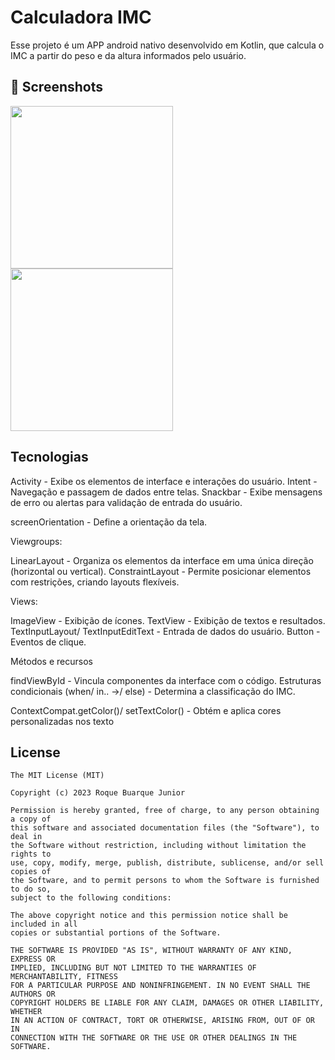 # Calculadora IMC
Esse projeto é um APP android nativo desenvolvido em Kotlin, que calcula o IMC a partir do peso e da altura informados pelo usuário. 

## :camera_flash: Screenshots
<img src= "https://github.com/user-attachments/assets/69b78f94-495e-413d-b026-a00c260d2d4b" width=260/>

<img src= "https://github.com/user-attachments/assets/0025f3e6-1a2f-462c-86f5-2eb62d27d2cc" width=260/>

## Tecnologias

Activity - Exibe os elementos de interface e interações do usuário. 
Intent - Navegação e passagem de dados entre telas. 
Snackbar - Exibe mensagens de erro ou alertas para validação de entrada do usuário.

screenOrientation - Define a orientação da tela. 

Viewgroups: 

LinearLayout - Organiza os elementos da interface em uma única direção (horizontal ou vertical).
ConstraintLayout - Permite posicionar elementos com restrições, criando layouts flexíveis. 
    
 Views: 

ImageView - Exibição de ícones. 
TextView - Exibição de textos e resultados.
TextInputLayout/ TextInputEditText - Entrada de dados do usuário.
Button - Eventos de clique.
  
Métodos e recursos

findViewById - Vincula componentes da interface com o código.
Estruturas condicionais (when/ in.. ->/ else) - Determina a classificação do IMC.

ContextCompat.getColor()/ setTextColor() - Obtém e aplica cores personalizadas nos texto


## License
```
The MIT License (MIT)

Copyright (c) 2023 Roque Buarque Junior

Permission is hereby granted, free of charge, to any person obtaining a copy of
this software and associated documentation files (the "Software"), to deal in
the Software without restriction, including without limitation the rights to
use, copy, modify, merge, publish, distribute, sublicense, and/or sell copies of
the Software, and to permit persons to whom the Software is furnished to do so,
subject to the following conditions:

The above copyright notice and this permission notice shall be included in all
copies or substantial portions of the Software.

THE SOFTWARE IS PROVIDED "AS IS", WITHOUT WARRANTY OF ANY KIND, EXPRESS OR
IMPLIED, INCLUDING BUT NOT LIMITED TO THE WARRANTIES OF MERCHANTABILITY, FITNESS
FOR A PARTICULAR PURPOSE AND NONINFRINGEMENT. IN NO EVENT SHALL THE AUTHORS OR
COPYRIGHT HOLDERS BE LIABLE FOR ANY CLAIM, DAMAGES OR OTHER LIABILITY, WHETHER
IN AN ACTION OF CONTRACT, TORT OR OTHERWISE, ARISING FROM, OUT OF OR IN
CONNECTION WITH THE SOFTWARE OR THE USE OR OTHER DEALINGS IN THE SOFTWARE.
```
